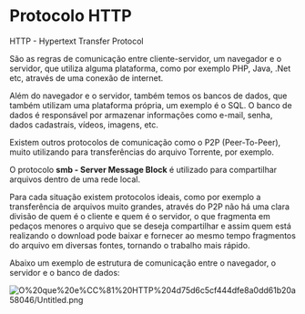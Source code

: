 # Protocolo HTTP

HTTP - Hypertext Transfer Protocol 

São as regras de comunicação entre cliente-servidor, um navegador e o servidor, que utiliza alguma plataforma, como por exemplo PHP, Java, .Net etc, através de uma conexão de internet.

Além do navegador e o servidor, também temos os bancos de dados, que também utilizam uma plataforma própria, um exemplo é o SQL. O banco de dados é responsável por armazenar informações como e-mail, senha, dados cadastrais, vídeos, imagens, etc. 

Existem outros protocolos de comunicação como o P2P (Peer-To-Peer), muito utilizando para transferências do arquivo Torrente, por exemplo.

O protocolo **smb - Server Message Block** é utilizado para compartilhar arquivos dentro de uma rede local.

Para cada situação existem protocolos ideais, como por exemplo a transferência de arquivos muito grandes, através do P2P não há uma clara divisão de quem é o cliente e quem é o servidor, o que fragmenta em pedaços menores o arquivo que se deseja compartilhar e assim quem está realizando o download pode baixar e fornecer ao mesmo tempo fragmentos do arquivo em diversas fontes, tornando o trabalho mais rápido. 

Abaixo um exemplo de estrutura de comunicação entre o navegador, o servidor e o banco de dados:

![O%20que%20e%CC%81%20HTTP%204d75d6c5cf444dfe8a0dd61b20a58046/Untitled.png](Untitled.png)
